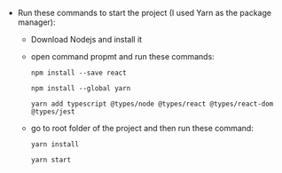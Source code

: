 - Run these commands to start the project (I used Yarn as the package manager):

    - Download Nodejs and install it
    
    - open command propmt and run these commands:
    
          npm install --save react
        
          npm install --global yarn
        
          yarn add typescript @types/node @types/react @types/react-dom @types/jest

    - go to root folder of the project and then run these command:
    
          yarn install
        
          yarn start

